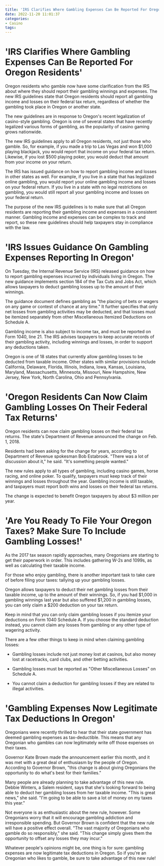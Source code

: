 ```yaml
---
title: 'IRS Clarifies Where Gambling Expenses Can Be Reported For Oregon Residents'
date: 2022-11-20 11:01:37
categories:
- Casino
tags:
---
```



#  'IRS Clarifies Where Gambling Expenses Can Be Reported For Oregon Residents'

Oregon residents who gamble now have some clarification from the IRS about where they should report their gambling winnings and expenses. The new IRS guidelines state that Oregon residents should report all gambling income and losses on their federal tax return, regardless of whether the gambling took place in Oregon or another state.

The new guidelines are in response to Oregon's recent legalization of casino-style gambling. Oregon is one of several states that have recently legalized various forms of gambling, as the popularity of casino gaming grows nationwide.

The new IRS guidelines apply to all Oregon residents, not just those who gamble. So, for example, if you made a trip to Las Vegas and won $1,000 playing blackjack, you would report that income on your federal tax return. Likewise, if you lost $500 playing poker, you would deduct that amount from your income on your return.

The IRS has issued guidance on how to report gambling income and losses in other states as well. For example, if you live in a state that has legalized online gambling, you would report your online gambling income and losses on your federal return. If you live in a state with no legal restrictions on gambling, you would still report all your gambling income and losses on your federal return.

The purpose of the new IRS guidelines is to make sure that all Oregon residents are reporting their gambling income and expenses in a consistent manner. Gambling income and expenses can be complex to track and report, so these new guidelines should help taxpayers stay in compliance with the law.

#  'IRS Issues Guidance On Gambling Expenses Reporting In Oregon'

On Tuesday, the Internal Revenue Service (IRS) released guidance on how to report gambling expenses incurred by individuals living in Oregon. The new guidance implements section 184 of the Tax Cuts and Jobs Act, which allows taxpayers to deduct gambling losses up to the amount of their winnings.

The guidance document defines gambling as "the placing of bets or wagers on any game or contest of chance at any time." It further specifies that only net losses from gambling activities may be deducted, and that losses must be itemized separately from other Miscellaneous Itemized Deductions on Schedule A.

Gambling income is also subject to income tax, and must be reported on Form 1040, line 21. The IRS advises taxpayers to keep accurate records of their gambling activity, including winnings and losses, in order to support any deductions taken.

Oregon is one of 18 states that currently allow gambling losses to be deducted from taxable income. Other states with similar provisions include California, Delaware, Florida, Illinois, Indiana, Iowa, Kansas, Louisiana, Maryland, Massachusetts, Minnesota, Missouri, New Hampshire, New Jersey, New York, North Carolina, Ohio and Pennsylvania.

#  'Oregon Residents Can Now Claim Gambling Losses On Their Federal Tax Returns'

Oregon residents can now claim gambling losses on their federal tax returns. The state's Department of Revenue announced the change on Feb. 1, 2018.

Residents had been asking for the change for years, according to Department of Revenue spokesman Bob Estabrook. "There was a lot of discussion about it," he said. "It's something people wanted."

The new rules apply to all types of gambling, including casino games, horse racing, and online poker. To qualify, taxpayers must keep track of their winnings and losses throughout the year. Gambling income is still taxable, and taxpayers must report both wins and losses on their federal tax returns.

The change is expected to benefit Oregon taxpayers by about $3 million per year.

#  'Are You Ready To File Your Oregon Taxes? Make Sure To Include Gambling Losses!'

As the 2017 tax season rapidly approaches, many Oregonians are starting to get their paperwork in order. This includes gathering W-2s and 1099s, as well as calculating their taxable income.

For those who enjoy gambling, there is another important task to take care of before filing your taxes: tallying up your gambling losses.

Oregon allows taxpayers to deduct their net gambling losses from their taxable income, up to the amount of their winnings. So, if you had $1,000 in gambling winnings last year but also suffered $1,200 in gambling losses, you can only claim a $200 deduction on your tax return.

Keep in mind that you can only claim gambling losses if you itemize your deductions on Form 1040 Schedule A. If you choose the standard deduction instead, you cannot claim any losses from gambling or any other type of wagering activity.

There are a few other things to keep in mind when claiming gambling losses:

- Gambling losses include not just money lost at casinos, but also money lost at racetracks, card clubs, and other betting activities.

- Gambling losses must be reported as "Other Miscellaneous Losses" on Schedule A.

- You cannot claim a deduction for gambling losses if they are related to illegal activities.

#  'Gambling Expenses Now Legitimate Tax Deductions In Oregon'

Oregonians were recently thrilled to hear that their state government has deemed gambling expenses as tax-deductible. This means that any Oregonian who gambles can now legitimately write off those expenses on their taxes.

Governor Kate Brown made the announcement earlier this month, and it was met with a great deal of enthusiasm by the people of Oregon. According to Governor Brown, "this change is about giving Oregonians the opportunity to do what's best for their families."

Many people are already planning to take advantage of this new rule. Debbie Winters, a Salem resident, says that she's looking forward to being able to deduct her gambling losses from her taxable income. "This is great news," she said. "I'm going to be able to save a lot of money on my taxes this year."

Not everyone is as enthusiastic about the new rule, however. Some Oregonians worry that it will encourage gambling addiction and irresponsible spending. But Governor Brown is confident that the new rule will have a positive effect overall. "The vast majority of Oregonians who gamble do so responsibly," she said. "This change simply gives them the opportunity to offset any losses they may incur."

Whatever people's opinions might be, one thing is for sure: gambling expenses are now legitimate tax deductions in Oregon. So if you're an Oregonian who likes to gamble, be sure to take advantage of this new rule!